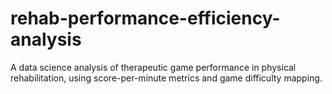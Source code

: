 # rehab-performance-efficiency-analysis
A data science analysis of therapeutic game performance in physical rehabilitation, using score-per-minute metrics and game difficulty mapping.
